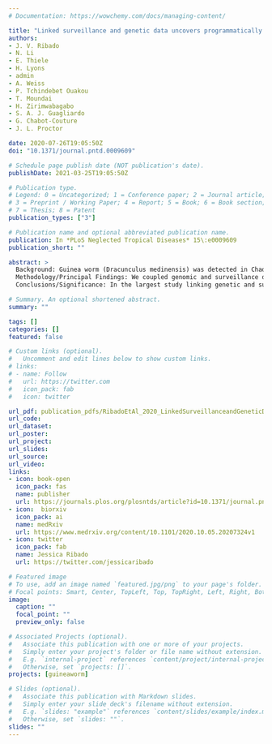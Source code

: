 ```yaml
---
# Documentation: https://wowchemy.com/docs/managing-content/

title: "Linked surveillance and genetic data uncovers programmatically relevant geographic scale of Guinea worm transmission in Chad"
authors:
- J. V. Ribado
- N. Li
- E. Thiele
- H. Lyons
- admin
- A. Weiss
- P. Tchindebet Ouakou
- T. Moundai
- H. Zirimwabagabo
- S. A. J. Guagliardo
- G. Chabot-Couture
- J. L. Proctor

date: 2020-07-26T19:05:50Z
doi: "10.1371/journal.pntd.0009609"

# Schedule page publish date (NOT publication's date).
publishDate: 2021-03-25T19:05:50Z

# Publication type.
# Legend: 0 = Uncategorized; 1 = Conference paper; 2 = Journal article;
# 3 = Preprint / Working Paper; 4 = Report; 5 = Book; 6 = Book section;
# 7 = Thesis; 8 = Patent
publication_types: ["3"]

# Publication name and optional abbreviated publication name.
publication: In *PLoS Neglected Tropical Diseases* 15\:e0009609
publication_short: ""

abstract: >
  Background: Guinea worm (Dracunculus medinensis) was detected in Chad in 2010 after a supposed ten year absence, posing a challenge to the global eradication effort. Initiation of a village-based surveillance system in 2012 revealed a substantial number of dogs infected with Guinea worm, raising questions about paratenic hosts and cross-species transmission.
  Methodology/Principal Findings: We coupled genomic and surveillance data from 2012-2018 cases to investigate the modes of transmission between hosts and the geographic connectivity for genetically similar worm populations. Eighty-six variants across three loci on the mitochondrial genome identified 41 genetically distinct worm genotypes. Spatiotemporal modeling reveals genetically identical worms are within a median range of 18.6 kilometers of each other, but largely within approximately 50 kilometers. Genetically identical worms vary in their degree of spatial clustering, suggesting there may be different factors that favor or constrain transmission. Each worm is surrounded by five to ten genetically distinct worms within a 50 kilometer radius. In an independent population, we show that more variants revealed in whole mitochondrial genome data improved the discrimination between worm pairs.
  Conclusions/Significance: In the largest study linking genetic and surveillance data to date of Guinea worm cases in Chad, we show genetic similarity and modeling can contribute to understanding local transmission. The overlap of genetically distinct worms in quantitatively identified transmission ranges highlights the necessity for genomic tools to link cases. The improved discrimination between worm pairs from variants identified across the complete mitochondrial genome indicates expanding genomic markers could link cases at a finer scale. These results suggest that scaling up genomic surveillance for Guinea worm may provide additional value for programmatic decision-making critical for monitoring cases and intervention efficacy to achieve elimination.

# Summary. An optional shortened abstract.
summary: ""

tags: []
categories: []
featured: false

# Custom links (optional).
#   Uncomment and edit lines below to show custom links.
# links:
# - name: Follow
#   url: https://twitter.com
#   icon_pack: fab
#   icon: twitter

url_pdf: publication_pdfs/RibadoEtAl_2020_LinkedSurveillanceandGeneticDatauncoversProgrammaticallyRelevantGeographicScaleofGuineaWormtransmissioninChad.medRxiv.pdf
url_code:
url_dataset:
url_poster:
url_project:
url_slides:
url_source:
url_video:
links:
- icon: book-open
  icon_pack: fas
  name: publisher
  url: https://journals.plos.org/plosntds/article?id=10.1371/journal.pntd.0009609
- icon:  biorxiv
  icon_pack: ai
  name: medRxiv
  url: https://www.medrxiv.org/content/10.1101/2020.10.05.20207324v1
- icon: twitter
  icon_pack: fab
  name: Jessica Ribado
  url: https://twitter.com/jessicaribado

# Featured image
# To use, add an image named `featured.jpg/png` to your page's folder. 
# Focal points: Smart, Center, TopLeft, Top, TopRight, Left, Right, BottomLeft, Bottom, BottomRight.
image:
  caption: ""
  focal_point: ""
  preview_only: false

# Associated Projects (optional).
#   Associate this publication with one or more of your projects.
#   Simply enter your project's folder or file name without extension.
#   E.g. `internal-project` references `content/project/internal-project/index.md`.
#   Otherwise, set `projects: []`.
projects: [guineaworm]

# Slides (optional).
#   Associate this publication with Markdown slides.
#   Simply enter your slide deck's filename without extension.
#   E.g. `slides: "example"` references `content/slides/example/index.md`.
#   Otherwise, set `slides: ""`.
slides: ""
---
```


